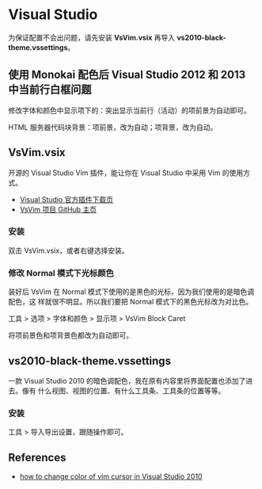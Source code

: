 Visual Studio
=============

为保证配置不会出问题，请先安装 **VsVim.vsix** 再导入
**vs2010-black-theme.vssettings**。

使用 Monokai 配色后 Visual Studio 2012 和 2013 中当前行白框问题
-----------------------------------------------------------

修改字体和颜色中显示项下的：突出显示当前行（活动）的项前景为自动即可。

HTML 服务器代码块背景：项前景，改为自动；项背景，改为自动。


VsVim.vsix
----------

开源的 Visual Studio Vim 插件，能让你在 Visual Studio 中采用 Vim 的使用方式。

- [Visual Studio 官方插件下载页][1]
- [VsVim 项目 GitHub 主页][2]

### 安装

双击 VsVim.vsix，或者右键选择安装。

### 修改 Normal 模式下光标颜色

装好后 VsVim 在 Normal 模式下使用的是黑色的光标，因为我们使用的是暗色调配色，这
样就很不明显。所以我们要把 Normal 模式下的黑色光标改为对比色。

工具 > 选项 > 字体和颜色 > 显示项 > VsVim Block Caret

将项前景色和项背景色都改为自动即可。

vs2010-black-theme.vssettings
-----------------------------

一款 Visual Studio 2010 的暗色调配色，我在原有内容里将界面配置也添加了进去。像有
什么视图、视图的位置、有什么工具条、工具条的位置等等。

### 安装

工具 > 导入导出设置，跟随操作即可。


References
----------

- [how to change color of vim cursor in Visual Studio 2010][1]

[1]: http://visualstudiogallery.msdn.microsoft.com/59ca71b3-a4a3-46ca-8fe1-0e90e3f79329/
[2]: https://github.com/jaredpar/VsVim/
[3]: http://stackoverflow.com/questions/7546214/how-to-change-color-of-vim-cursor-in-visual-studio-2010

